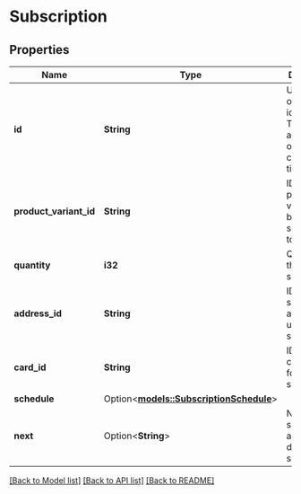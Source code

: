 # Subscription

## Properties

Name | Type | Description | Notes
------------ | ------------- | ------------- | -------------
**id** | **String** | Unique object identifier. The format and length of IDs may change over time. | 
**product_variant_id** | **String** | ID of the product variant being subscribed to. | 
**quantity** | **i32** | Quantity of the subscription. | 
**address_id** | **String** | ID of the shipping address used for the subscription. | 
**card_id** | **String** | ID of the card used for the subscription. | 
**schedule** | Option<[**models::SubscriptionSchedule**](Subscription_schedule.md)> |  | [optional]
**next** | Option<**String**> | Next shipment and billing date for the subscription. | [optional]

[[Back to Model list]](../README.md#documentation-for-models) [[Back to API list]](../README.md#documentation-for-api-endpoints) [[Back to README]](../README.md)


